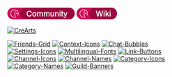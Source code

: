 [![Community](https://raw.githubusercontent.com/CorellanStoma/CorellanStoma/master/shields/community.png)](https://discord.gg/8W8E39Z)
[![Wiki](https://raw.githubusercontent.com/CorellanStoma/CorellanStoma/master/shields/wiki.png)](https://crearts.wiki/)

[![CreArts](https://user-images.githubusercontent.com/58918358/125176488-0d74b200-e1d4-11eb-845a-b8ee0e794631.png)](https://github.com/CorellanStoma/CreArts "CreArts Theme")

[<img title="Friends-Grid" alt="Friends-Grid" src="https://corellanstoma.github.io/Assets/projects/Friends-Grid.png" width="280">](https://github.com/CorellanStoma/Friends-Grid)
[<img title="Context-Icons" alt="Context-Icons" src="https://corellanstoma.github.io/Assets/projects/Context-Icons.png" width="280">](https://github.com/CorellanStoma/Context-Icons)
[<img title="Chat-Bubbles" alt="Chat-Bubbles" src="https://corellanstoma.github.io/Assets/projects/Chat-Bubbles.png" width="280">](https://github.com/CorellanStoma/Chat-Bubbles)
<br>
[<img title="Settings-Icons" alt="Settings-Icons" src="https://corellanstoma.github.io/Assets/projects/Settings-Icons.png" width="280">](https://github.com/CorellanStoma/Settings-Icons)
[<img title="Multilingual-Fonts" alt="Multilingual-Fonts" src="https://corellanstoma.github.io/Assets/projects/Multilingual-Fonts.png" width="280">](https://github.com/CorellanStoma/Multilingual-Fonts)
[<img title="Link-Buttons" alt="Link-Buttons" src="https://corellanstoma.github.io/Assets/projects/Link-Buttons.png" width="280">](https://github.com/CorellanStoma/Link-Buttons)
<br>
[<img title="Channel-Icons" alt="Channel-Icons" src="https://corellanstoma.github.io/Assets/projects/Channel-Icons.png" width="280">](https://github.com/CorellanStoma/Channel-Icons)
[<img title="Channel-Names" alt="Channel-Names" src="https://corellanstoma.github.io/Assets/projects/Channel-Names.png" width="280">](https://github.com/CorellanStoma/Channel-Names)
[<img title="Category-Icons" alt="Category-Icons" src="https://corellanstoma.github.io/Assets/projects/Category-Icons.png" width="280">](https://github.com/CorellanStoma/Category-Icons)
<br>
[<img title="Category-Names" alt="Category-Names" src="https://corellanstoma.github.io/Assets/projects/Category-Names.png" width="280">](https://github.com/CorellanStoma/Category-Names)
[<img title="Guild-Banners" alt="Guild-Banners" src="https://corellanstoma.github.io/Assets/projects/Guild-Banners.png" width="280">](https://github.com/CorellanStoma/Guild-Banners)
